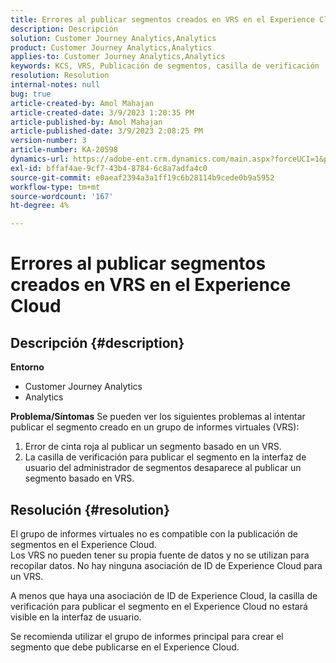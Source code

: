 ```yaml
---
title: Errores al publicar segmentos creados en VRS en el Experience Cloud
description: Descripción
solution: Customer Journey Analytics,Analytics
product: Customer Journey Analytics,Analytics
applies-to: Customer Journey Analytics,Analytics
keywords: KCS, VRS, Publicación de segmentos, casilla de verificación
resolution: Resolution
internal-notes: null
bug: true
article-created-by: Amol Mahajan
article-created-date: 3/9/2023 1:20:35 PM
article-published-by: Amol Mahajan
article-published-date: 3/9/2023 2:08:25 PM
version-number: 3
article-number: KA-20598
dynamics-url: https://adobe-ent.crm.dynamics.com/main.aspx?forceUCI=1&pagetype=entityrecord&etn=knowledgearticle&id=145d5d2a-7dbe-ed11-83ff-6045bd006704
exl-id: bffaf4ae-9cf7-43b4-8784-6c8a7adfa4c0
source-git-commit: e0aeaf2394a3a1ff19c6b28114b9cede0b9a5952
workflow-type: tm+mt
source-wordcount: '167'
ht-degree: 4%

---
```


# Errores al publicar segmentos creados en VRS en el Experience Cloud

## Descripción {#description}

<b>Entorno</b>
- Customer Journey Analytics
- Analytics



<b>Problema/Síntomas</b>
Se pueden ver los siguientes problemas al intentar publicar el segmento creado en un grupo de informes virtuales (VRS):

1. Error de cinta roja al publicar un segmento basado en un VRS.
2. La casilla de verificación para publicar el segmento en la interfaz de usuario del administrador de segmentos desaparece al publicar un segmento basado en VRS.



## Resolución {#resolution}

El grupo de informes virtuales no es compatible con la publicación de segmentos en el Experience Cloud.<br>
Los VRS no pueden tener su propia fuente de datos y no se utilizan para recopilar datos. No hay ninguna asociación de ID de Experience Cloud para un VRS.

A menos que haya una asociación de ID de Experience Cloud, la casilla de verificación para publicar el segmento en el Experience Cloud no estará visible en la interfaz de usuario.

Se recomienda utilizar el grupo de informes principal para crear el segmento que debe publicarse en el Experience Cloud.

